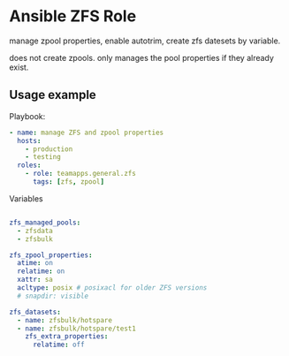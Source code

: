 # Ansible ZFS Role

manage zpool properties, enable autotrim, create zfs datesets by variable.

does not create zpools. only manages the pool properties if they already exist.

## Usage example

Playbook:

~~~yaml
- name: manage ZFS and zpool properties
  hosts:
    - production
    - testing
  roles:
    - role: teamapps.general.zfs
      tags: [zfs, zpool]
~~~

Variables

~~~yaml

zfs_managed_pools:
  - zfsdata
  - zfsbulk

zfs_zpool_properties:
  atime: on
  relatime: on
  xattr: sa
  acltype: posix # posixacl for older ZFS versions
  # snapdir: visible

zfs_datasets:
  - name: zfsbulk/hotspare
  - name: zfsbulk/hotspare/test1
    zfs_extra_properties:
      relatime: off

~~~
